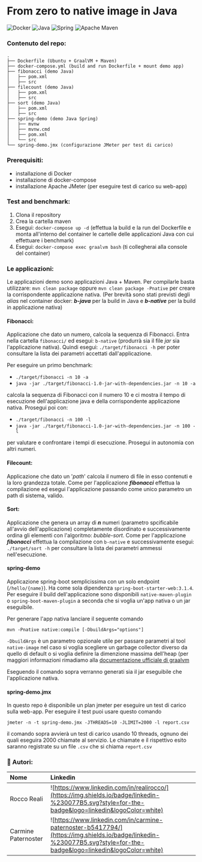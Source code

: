 # From zero to native image in Java

![Docker](https://img.shields.io/badge/docker-%230db7ed.svg?style=for-the-badge&logo=docker&logoColor=white)
![Java](https://img.shields.io/badge/java-%23ED8B00.svg?style=for-the-badge&logo=openjdk&logoColor=white)
![Spring](https://img.shields.io/badge/spring-%236DB33F.svg?style=for-the-badge&logo=spring&logoColor=white)
![Apache Maven](https://img.shields.io/badge/Apache%20Maven-C71A36?style=for-the-badge&logo=Apache%20Maven&logoColor=white)


### Contenuto del repo:
```
.
├── Dockerfile (Ubuntu + GraalVM + Maven)
├── docker-compose.yml (build and run Dockerfile + mount demo app)
├── fibonacci (demo Java)
│   ├── pom.xml
│   ├── src
├── filecount (demo Java)
│   ├── pom.xml
│   ├── src
├── sort (demo Java)
│   ├── pom.xml
│   ├── src
├── spring-demo (demo Java Spring)
│   ├── mvnw
│   ├── mvnw.cmd
│   ├── pom.xml
│   └── src
└── spring-demo.jmx (configurazione JMeter per test di carico)
```

### Prerequisiti:
- installazione di Docker
- installazione di docker-compose
- installazione Apache JMeter (per eseguire test di carico su web-app)

### Test and benchmark:
1. Clona il repository
1. Crea la cartella maven
1. Esegui: ```docker-compose up -d``` (effettua la build e la run del Dockerfile e monta all'interno del container le cartelle delle applicazioni Java con cui effettuare i benchmark)
1. Esegui: ```docker-compose exec graalvm bash``` (ti collegherai alla console del container)

### Le applicazioni:
Le applicazioni demo sono applicazioni Java + Maven. Per compilarle basta utilizzare: ```mvn clean package``` oppure ```mvn clean package -Pnative``` per creare la corrispondente applicazione nativa. (Per brevità sono stati previsti degli *alias* nel container docker: ***b-java*** per la build in Java e ***b-native*** per la build in applicazione nativa)

#### Fibonacci:
Applicazione che dato un numero, calcola la sequenza di Fibonacci.
Entra nella cartella ```fibonacci/``` ed esegui: ```b-native``` (produrrà sia il file *jar* sia l'applicazione nativa). Quindi esegui: ```./target/fibonacci -h``` per poter consultare la lista dei parametri accettati dall'applicazione. 

Per eseguire un primo benchmark:

- ```./target/fibonacci -n 10 -a```
- ```java -jar ./target/fibonacci-1.0-jar-with-dependencies.jar -n 10 -a```

calcola la sequenza di Fibonacci con il numero 10 e ci mostra il tempo di esecuzione dell'applicazione java e della corrispondente applicazione nativa. Prosegui poi con:

- ```./target/fibonacci -n 100 -l```
- ```java -jar ./target/fibonacci-1.0-jar-with-dependencies.jar -n 100 -l```

per valutare e confrontare i tempi di esecuzione. Prosegui in autonomia con altri numeri.

#### Filecount:
Applicazione che dato un '*path*' calcola il numero di file in esso contenuti e la loro grandezza totale. Come per l'applicazione ***fibonacci*** effettua la compilazione ed esegui l'applicazione passando come unico parametro un path di sistema, valido.

#### Sort:
Applicazione che genera un array di ***n*** numeri (parametro spcificabile all'avvio dell'applicazione) completamente disordinato e successivamente ordina gli elementi con l'algoritmo: *bubble-sort*. Come per l'applicazione ***fibonacci*** effettua la compilazione con ```b-native``` e successivamente esegui: ```./target/sort -h``` per consultare la lista dei parametri ammessi nell'esecuzione.

#### spring-demo

Applicazione spring-boot semplicissima con un solo endpoint (`/hello/{name}`).
Ha come sola dipendenza `spring-boot-starter-web:3.1.4`.
Per eseguire il build dell'applicazione sono disponibili `native-maven-plugin` o `spring-boot-maven-plugin` a seconda che si voglia un'app nativa o un jar eseguibile.

Per generare l'app nativa lanciare il seguente comando

```
mvn -Pnative native:compile [-DbuildArgs="options"]
```
`-DbuildArgs` è un parametro opzionale utile per passare parametri al tool `native-image` nel caso si voglia scegliere un garbage collector diverso da quello di default o si voglia definire la dimenzione massima dell'heap (per maggiori informazioni rimadiamo alla [documentazione ufficiale di graalvm](https://www.graalvm.org/22.0/reference-manual/native-image/Options/)


Eseguendo il comando sopra verranno generati sia il jar eseguibile che l'applicazione nativa.

#### spring-demo.jmx

In questo repo è disponibile un plan jmeter per eseguire un test di carico sulla web-app.
Per eseguire il test puoi usare questo comando
```
jmeter -n -t spring-demo.jmx -JTHREADS=10 -JLIMIT=2000 -l report.csv
```
il comando sopra avvierà un test di carico usando 10 threads, ognuno dei quali eseguira 2000 chiamate al servizio.
Le chiamate e il rispettivo esito saranno registrate su un file `.csv` che si chiama `report.csv`

### 👤 Autori:

| Nome  | Linkedin  |
|:----------|:----------|
| Rocco Reali    |   ![https://www.linkedin.com/in/realirocco/](https://img.shields.io/badge/linkedin-%230077B5.svg?style=for-the-badge&logo=linkedin&logoColor=white)  |
| Carmine Paternoster    |   ![https://www.linkedin.com/in/carmine-paternoster-b5417794/](https://img.shields.io/badge/linkedin-%230077B5.svg?style=for-the-badge&logo=linkedin&logoColor=white)  |


